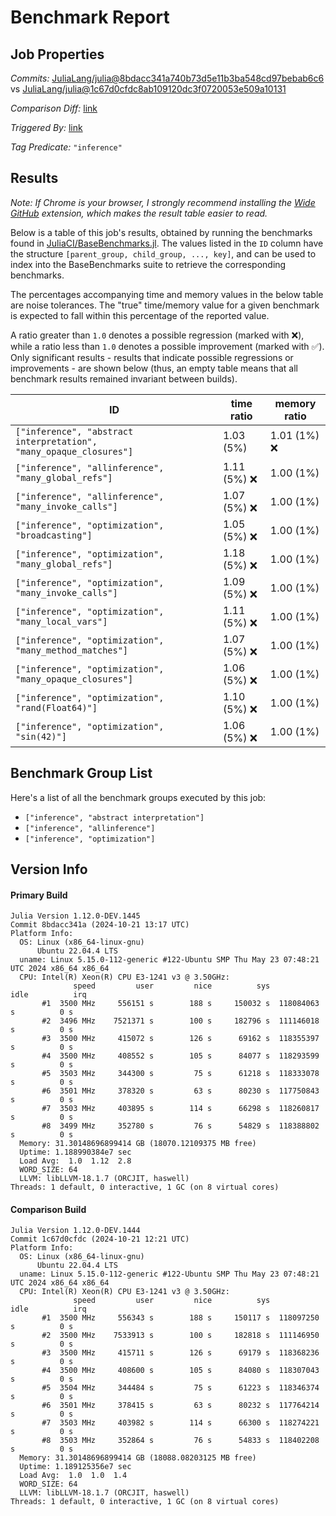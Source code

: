 # Benchmark Report

## Job Properties

*Commits:* [JuliaLang/julia@8bdacc341a740b73d5e11b3ba548cd97bebab6c6](https://github.com/JuliaLang/julia/commit/8bdacc341a740b73d5e11b3ba548cd97bebab6c6) vs [JuliaLang/julia@1c67d0cfdc8ab109120dc3f0720053e509a10131](https://github.com/JuliaLang/julia/commit/1c67d0cfdc8ab109120dc3f0720053e509a10131)

*Comparison Diff:* [link](https://github.com/JuliaLang/julia/compare/1c67d0cfdc8ab109120dc3f0720053e509a10131..8bdacc341a740b73d5e11b3ba548cd97bebab6c6)

*Triggered By:* [link](https://github.com/JuliaLang/julia/commit/8bdacc341a740b73d5e11b3ba548cd97bebab6c6#commitcomment-148362616)

*Tag Predicate:* `"inference"`

## Results

*Note: If Chrome is your browser, I strongly recommend installing the [Wide GitHub](https://chrome.google.com/webstore/detail/wide-github/kaalofacklcidaampbokdplbklpeldpj?hl=en)
extension, which makes the result table easier to read.*

Below is a table of this job's results, obtained by running the benchmarks found in
[JuliaCI/BaseBenchmarks.jl](https://github.com/JuliaCI/BaseBenchmarks.jl). The values
listed in the `ID` column have the structure `[parent_group, child_group, ..., key]`,
and can be used to index into the BaseBenchmarks suite to retrieve the corresponding
benchmarks.

The percentages accompanying time and memory values in the below table are noise tolerances. The "true"
time/memory value for a given benchmark is expected to fall within this percentage of the reported value.

A ratio greater than `1.0` denotes a possible regression (marked with :x:), while a ratio less
than `1.0` denotes a possible improvement (marked with :white_check_mark:). Only significant results - results
that indicate possible regressions or improvements - are shown below (thus, an empty table means that all
benchmark results remained invariant between builds).

| ID | time ratio | memory ratio |
|----|------------|--------------|
| `["inference", "abstract interpretation", "many_opaque_closures"]` | 1.03 (5%)  | 1.01 (1%) :x: |
| `["inference", "allinference", "many_global_refs"]` | 1.11 (5%) :x: | 1.00 (1%)  |
| `["inference", "allinference", "many_invoke_calls"]` | 1.07 (5%) :x: | 1.00 (1%)  |
| `["inference", "optimization", "broadcasting"]` | 1.05 (5%) :x: | 1.00 (1%)  |
| `["inference", "optimization", "many_global_refs"]` | 1.18 (5%) :x: | 1.00 (1%)  |
| `["inference", "optimization", "many_invoke_calls"]` | 1.09 (5%) :x: | 1.00 (1%)  |
| `["inference", "optimization", "many_local_vars"]` | 1.11 (5%) :x: | 1.00 (1%)  |
| `["inference", "optimization", "many_method_matches"]` | 1.07 (5%) :x: | 1.00 (1%)  |
| `["inference", "optimization", "many_opaque_closures"]` | 1.06 (5%) :x: | 1.00 (1%)  |
| `["inference", "optimization", "rand(Float64)"]` | 1.10 (5%) :x: | 1.00 (1%)  |
| `["inference", "optimization", "sin(42)"]` | 1.06 (5%) :x: | 1.00 (1%)  |

## Benchmark Group List

Here's a list of all the benchmark groups executed by this job:

- `["inference", "abstract interpretation"]`
- `["inference", "allinference"]`
- `["inference", "optimization"]`

## Version Info

#### Primary Build

```
Julia Version 1.12.0-DEV.1445
Commit 8bdacc341a (2024-10-21 13:17 UTC)
Platform Info:
  OS: Linux (x86_64-linux-gnu)
      Ubuntu 22.04.4 LTS
  uname: Linux 5.15.0-112-generic #122-Ubuntu SMP Thu May 23 07:48:21 UTC 2024 x86_64 x86_64
  CPU: Intel(R) Xeon(R) CPU E3-1241 v3 @ 3.50GHz: 
              speed         user         nice          sys         idle          irq
       #1  3500 MHz     556151 s        188 s     150032 s  118084063 s          0 s
       #2  3496 MHz    7521371 s        100 s     182796 s  111146018 s          0 s
       #3  3500 MHz     415072 s        126 s      69162 s  118355397 s          0 s
       #4  3500 MHz     408552 s        105 s      84077 s  118293599 s          0 s
       #5  3503 MHz     344300 s         75 s      61218 s  118333078 s          0 s
       #6  3501 MHz     378320 s         63 s      80230 s  117750843 s          0 s
       #7  3503 MHz     403895 s        114 s      66298 s  118260817 s          0 s
       #8  3499 MHz     352780 s         76 s      54829 s  118388802 s          0 s
  Memory: 31.30148696899414 GB (18070.12109375 MB free)
  Uptime: 1.188990384e7 sec
  Load Avg:  1.0  1.12  2.8
  WORD_SIZE: 64
  LLVM: libLLVM-18.1.7 (ORCJIT, haswell)
Threads: 1 default, 0 interactive, 1 GC (on 8 virtual cores)

```

#### Comparison Build

```
Julia Version 1.12.0-DEV.1444
Commit 1c67d0cfdc (2024-10-21 12:21 UTC)
Platform Info:
  OS: Linux (x86_64-linux-gnu)
      Ubuntu 22.04.4 LTS
  uname: Linux 5.15.0-112-generic #122-Ubuntu SMP Thu May 23 07:48:21 UTC 2024 x86_64 x86_64
  CPU: Intel(R) Xeon(R) CPU E3-1241 v3 @ 3.50GHz: 
              speed         user         nice          sys         idle          irq
       #1  3500 MHz     556343 s        188 s     150117 s  118097250 s          0 s
       #2  3500 MHz    7533913 s        100 s     182818 s  111146950 s          0 s
       #3  3500 MHz     415711 s        126 s      69179 s  118368236 s          0 s
       #4  3500 MHz     408600 s        105 s      84080 s  118307043 s          0 s
       #5  3504 MHz     344484 s         75 s      61223 s  118346374 s          0 s
       #6  3501 MHz     378415 s         63 s      80232 s  117764214 s          0 s
       #7  3503 MHz     403982 s        114 s      66300 s  118274221 s          0 s
       #8  3503 MHz     352864 s         76 s      54833 s  118402208 s          0 s
  Memory: 31.30148696899414 GB (18088.08203125 MB free)
  Uptime: 1.189125356e7 sec
  Load Avg:  1.0  1.0  1.4
  WORD_SIZE: 64
  LLVM: libLLVM-18.1.7 (ORCJIT, haswell)
Threads: 1 default, 0 interactive, 1 GC (on 8 virtual cores)

```
